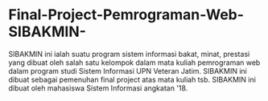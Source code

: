 # Final-Project-Pemrograman-Web-SIBAKMIN-
SIBAKMIN ini ialah suatu program sistem informasi bakat, minat, prestasi yang dibuat oleh salah satu kelompok dalam mata kuliah pemrograman web dalam program studi Sistem Informasi UPN Veteran Jatim.
SIBAKMIN ini dibuat sebagai pemenuhan final project atas mata kuliah tsb. SIBAKMIN ini dibuat oleh mahasiswa Sistem Informasi angkatan '18.
